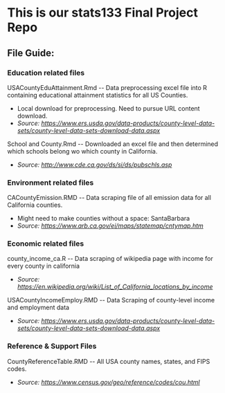 # This is our stats133 Final Project Repo

## File Guide:

### Education related files

USACountyEduAttainment.Rmd -- Data preprocessing excel file into R containing educational attainment statistics for all US Counties.
 * Local download for preprocessing. Need to pursue URL content download.
 * *Source: https://www.ers.usda.gov/data-products/county-level-data-sets/county-level-data-sets-download-data.aspx*

School and County.Rmd -- Downloaded an excel file and then determined which schools belong wo which county in California. 
 * *Source: http://www.cde.ca.gov/ds/si/ds/pubschls.asp*
 
### Environment related files

CACountyEmission.RMD -- Data scraping file of all emission data for all California counties.
  * Might need to make counties without a space: SantaBarbara
  * *Source: https://www.arb.ca.gov/ei/maps/statemap/cntymap.htm*

### Economic related files 

county_income_ca.R -- Data scraping of wikipedia page with income for every county in california
 * *Source: https://en.wikipedia.org/wiki/List_of_California_locations_by_income*

USACountyIncomeEmploy.RMD -- Data Scraping of county-level income and employment data
 * *Source: https://www.ers.usda.gov/data-products/county-level-data-sets/county-level-data-sets-download-data.aspx*

### Reference & Support Files

CountyReferenceTable.RMD -- All USA county names, states, and FIPS codes.
 * *Source: https://www.census.gov/geo/reference/codes/cou.html*

